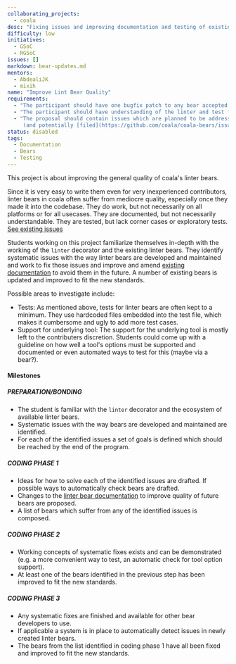 ```yaml
---
collaborating_projects:
  - coala
desc: "Fixing issues and improving documentation and testing of existing linter bears."
difficulty: low
initiatives:
  - GSoC
  - RGSoC
issues: []
markdown: bear-updates.md
mentors:
  - AbdealiJK
  - mixih
name: "Improve Lint Bear Quality"
requirements:
  - "The participant should have one bugfix patch to any bear accepted."
  - "The participant should have understanding of the linter and test framework for bears."
  - "The proposal should contain issues which are planned to be addressed, chosen
     (and potentially [filed](https://github.com/coala/coala-bears/issues/new)) by the student."
status: disabled
tags:
  - Documentation
  - Bears
  - Testing
---
```


This project is about improving the general quality of coala's linter bears.

Since it is very easy to write them even for very inexperienced contributors,
linter bears in coala often suffer from mediocre quality, especially once they
made it into the codebase.
They do work, but not necessarily on all platforms or for all usecases. They are documented, but not
necessarily understandable. They are tested, but lack corner cases or exploratory tests.
[See existing issues](https://github.com/coala/coala-bears/issues?q=is%3Aopen+is%3Aissue+label%3Aarea%2Flintbears)

Students working on this project familiarize themselves in-depth with the
working of the `linter` decorator and the existing linter bears. They identify
systematic issues with the way linter bears are developed and maintained and
work to fix those issues and improve and amend
[existing documentation](http://api.coala.io/en/latest/Developers/Writing_Linter_Bears.html)
to avoid them in the future. A number of existing bears is updated and improved to fit the new standards.

Possible areas to investigate include:

* Tests: As mentioned above, tests for linter bears are often kept to a
  minimum. They use hardcoded files embedded into the test file, which makes it
  cumbersome and ugly to add more test cases.
* Support for underlying tool: The support for the underlying tool is mostly
  left to the contributers discretion. Students could come up with a guideline
  on how well a tool's options must be supported and documented or even
  automated ways to test for this (maybe via a bear?).

#### Milestones

##### PREPARATION/BONDING

 * The student is familiar with the `linter` decorator and the ecosystem of available linter bears.
 * Systematic issues with the way bears are developed and maintained are identified.
 * For each of the identified issues a set of goals is defined which should be reached by the end of the program.

##### CODING PHASE 1

 * Ideas for how to solve each of the identified issues are drafted.
   If possible ways to automatically check bears are drafted.
 * Changes to the [linter bear documentation](http://api.coala.io/en/latest/Developers/Writing_Linter_Bears.html)
   to improve quality of future bears are proposed.
 * A list of bears which suffer from any of the identified issues is composed.

##### CODING PHASE 2

 * Working concepts of systematic fixes exists and can be demonstrated (e.g. a
   more convenient way to test, an automatic check for tool option support).
 * At least one of the bears identified in the previous step has been improved to fit the new standards.

##### CODING PHASE 3

* Any systematic fixes are finished and available for other bear developers to use.
* If applicable a system is in place to automatically detect issues in newly created linter bears.
* The bears from the list identified in coding phase 1 have all been fixed and improved to fit the new standards.
